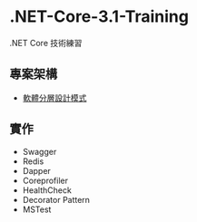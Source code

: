 # .NET-Core-3.1-Training
.NET Core 技術練習

## 專案架構
 - [軟體分層設計模式](https://raychiutw.github.io/2019/%E9%9A%A8%E6%89%8B-Design-Pattern-2-%E8%BB%9F%E9%AB%94%E5%88%86%E5%B1%A4%E8%A8%AD%E8%A8%88%E6%A8%A1%E5%BC%8F-Software-Layered-Architecture-Pattern/)

## 實作
 - Swagger
 - Redis
 - Dapper
 - Coreprofiler
 - HealthCheck
 - Decorator Pattern
 - MSTest
